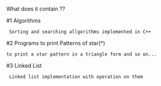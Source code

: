 What does it contain ??

#1 Algorithms
    
     Sorting and searching allgorithms implemented in C++
  
#2  Programs to print Patterns of star(*)
  
    to print a star pattern in a triangle form and so on...
 
#3 Linked List
    
     Linked list implementation with operation on them


